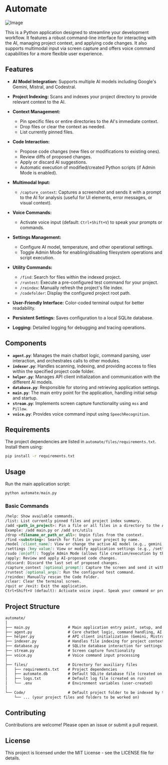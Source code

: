 # Automate

![Image](https://i.imgur.com/FntqXDc.png)

This is a Python application designed to streamline your development workflow. It features a robust command-line interface for interacting with the AI, managing project context, and applying code changes. It also supports multimodal input via screen capture and offers voice command capabilities for a more flexible user experience.

## Features

* **AI Model Integration:** Supports multiple AI models including Google's Gemini, Mistral, and Codestral.

* **Project Indexing:** Scans and indexes your project directory to provide relevant context to the AI.

* **Context Management:**
    * Pin specific files or entire directories to the AI's immediate context.
    * Drop files or clear the context as needed.
    * List currently pinned files.

* **Code Interaction:**
    * Propose code changes (new files or modifications to existing ones).
    * Review diffs of proposed changes.
    * Apply or discard AI suggestions.
    * Automatic execution of modified/created Python scripts (if Admin Mode is enabled).

* **Multimodal Input:**
    * `/capture_context`: Captures a screenshot and sends it with a prompt to the AI for analysis (useful for UI elements, error messages, or visual context).

* **Voice Commands:**
    * Activate voice input (default: `Ctrl+Shift+V`) to speak your prompts or commands.

* **Settings Management:**
    * Configure AI model, temperature, and other operational settings.
    * Toggle Admin Mode for enabling/disabling filesystem operations and script execution.

* **Utility Commands:**
    * `/find`: Search for files within the indexed project.
    * `/runtest`: Execute a pre-configured test command for your project.
    * `/reindex`: Manually refresh the project's file index.
    * `/codefolder`: Display the configured project root path.

* **User-Friendly Interface:** Color-coded terminal output for better readability.

* **Persistent Settings:** Saves configuration to a local SQLite database.

* **Logging:** Detailed logging for debugging and tracing operations.

## Components

* **`agent.py`**: Manages the main chatbot logic, command parsing, user interaction, and orchestrates calls to other modules.
* **`indexer.py`**: Handles scanning, indexing, and providing access to files within the specified project code folder.
* **`helper.py`**: Manages API client initialization and communication with the different AI models.
* **`database.py`**: Responsible for storing and retrieving application settings.
* **`main.py`**: The main entry point for the application, handling initial setup and startup.
* **`stream.py`**: Implements screen capture functionality using `mss` and `Pillow`.
* **`voice.py`**: Provides voice command input using `SpeechRecognition`.

## Requirements
The project dependencies are listed in `automate/files/requirements.txt`. Install them using:
```bash
pip install -r requirements.txt
```

## Usage
Run the main application script:
```python
python automate/main.py
```

### Basic Commands
```md
/help: Show available commands.
/list: List currently pinned files and project index summary.
/add <path_in_project>: Pin a file or all files in a directory to the AI's context.
Example: /add main.py or /add src/utils
/drop <filename_or_path_or_all>: Unpin files from the context.
/find <substring>: Search for files in your project by name.
/model [client_name]: View or change the active AI model (e.g., gemini, mistral, codestral).
/settings [key value]: View or modify application settings (e.g., /settings temperature 0.5).
/sudo [on|off]: Toggle Admin Mode (allows file creation/execution by the AI).
/apply: Review and apply AI-proposed code changes.
/discard: Discard the last set of proposed changes.
/capture_context [optional_prompt]: Capture the screen and send it with an optional prompt to the AI.
/runtest [optional_args]: Run the configured test command.
/reindex: Manually rescan the Code Folder.
/clear: Clear the terminal screen.
/quit or /exit: Exit the application.
Ctrl+Shift+V (default): Activate voice input. Speak your command or prompt.
```

## Project Structure
```md
automate/
│
├── main.py                 # Main application entry point, setup, and orchestration
├── agent.py                # Core chatbot logic, command handling, AI interaction
├── helper.py               # API client initialization (Gemini, Mistral, etc.) & interaction
├── indexer.py              # Handles file indexing for project context
├── database.py             # SQLite database interaction for settings
├── stream.py               # Screen capture functionality
├── voice.py                # Voice command input processing
│
├── files/                  # Directory for auxiliary files
│   ├── requirements.txt    # Project dependencies
│   ├── automate.db         # Default SQLite database file (created on run)
│   ├── logs.txt            # Default log file (created on run)
│   └── .env                # Environment variables (user-created)
│
└── Code/                   # Default project folder to be indexed by the assistant (user-created or specified)
    └── ... (your project files and folders to be worked on)
```
## Contributing
Contributions are welcome! Please open an issue or submit a pull request.

## License
This project is licensed under the MIT License - see the LICENSE file for details.
